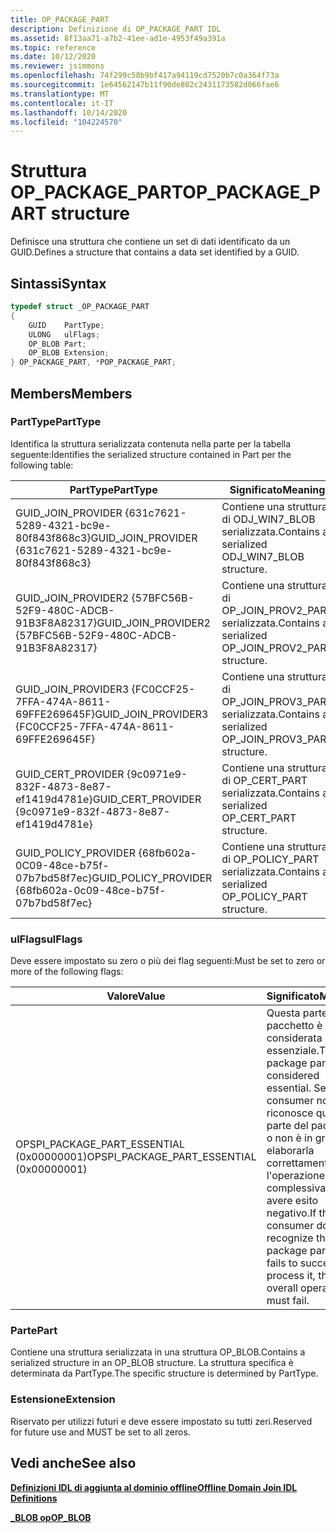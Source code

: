 ```yaml
---
title: OP_PACKAGE_PART
description: Definizione di OP_PACKAGE_PART IDL
ms.assetid: 8f13aa71-a7b2-41ee-ad1e-4953f49a391a
ms.topic: reference
ms.date: 10/12/2020
ms.reviewer: jsimmons
ms.openlocfilehash: 74f299c58b9bf417a94119cd7520b7c0a364f73a
ms.sourcegitcommit: 1e64562147b11f90de802c2431173582d066fae6
ms.translationtype: MT
ms.contentlocale: it-IT
ms.lasthandoff: 10/14/2020
ms.locfileid: "104224570"
---
```

# <a name="op_package_part-structure"></a><span data-ttu-id="d84f6-103">Struttura OP_PACKAGE_PART</span><span class="sxs-lookup"><span data-stu-id="d84f6-103">OP_PACKAGE_PART structure</span></span>

<span data-ttu-id="d84f6-104">Definisce una struttura che contiene un set di dati identificato da un GUID.</span><span class="sxs-lookup"><span data-stu-id="d84f6-104">Defines a structure that contains a data set identified by a GUID.</span></span>

## <a name="syntax"></a><span data-ttu-id="d84f6-105">Sintassi</span><span class="sxs-lookup"><span data-stu-id="d84f6-105">Syntax</span></span>

```C++
typedef struct _OP_PACKAGE_PART
{
    GUID    PartType;
    ULONG   ulFlags;
    OP_BLOB Part;
    OP_BLOB Extension;
} OP_PACKAGE_PART, *POP_PACKAGE_PART;
```

## <a name="members"></a><span data-ttu-id="d84f6-106">Members</span><span class="sxs-lookup"><span data-stu-id="d84f6-106">Members</span></span>

### <a name="parttype"></a><span data-ttu-id="d84f6-107">PartType</span><span class="sxs-lookup"><span data-stu-id="d84f6-107">PartType</span></span>

<span data-ttu-id="d84f6-108">Identifica la struttura serializzata contenuta nella parte per la tabella seguente:</span><span class="sxs-lookup"><span data-stu-id="d84f6-108">Identifies the serialized structure contained in Part per the following table:</span></span>

|<span data-ttu-id="d84f6-109">PartType</span><span class="sxs-lookup"><span data-stu-id="d84f6-109">PartType</span></span>|<span data-ttu-id="d84f6-110">Significato</span><span class="sxs-lookup"><span data-stu-id="d84f6-110">Meaning</span></span>|
| --- | --- |
|<span data-ttu-id="d84f6-111">GUID_JOIN_PROVIDER {631c7621-5289-4321-bc9e-80f843f868c3}</span><span class="sxs-lookup"><span data-stu-id="d84f6-111">GUID_JOIN_PROVIDER {631c7621-5289-4321-bc9e-80f843f868c3}</span></span>|<span data-ttu-id="d84f6-112">Contiene una struttura di ODJ_WIN7_BLOB serializzata.</span><span class="sxs-lookup"><span data-stu-id="d84f6-112">Contains a serialized ODJ_WIN7_BLOB structure.</span></span>|
|<span data-ttu-id="d84f6-113">GUID_JOIN_PROVIDER2 {57BFC56B-52F9-480C-ADCB-91B3F8A82317}</span><span class="sxs-lookup"><span data-stu-id="d84f6-113">GUID_JOIN_PROVIDER2 {57BFC56B-52F9-480C-ADCB-91B3F8A82317}</span></span>|<span data-ttu-id="d84f6-114">Contiene una struttura di OP_JOIN_PROV2_PART serializzata.</span><span class="sxs-lookup"><span data-stu-id="d84f6-114">Contains a serialized OP_JOIN_PROV2_PART structure.</span></span>|
|<span data-ttu-id="d84f6-115">GUID_JOIN_PROVIDER3 {FC0CCF25-7FFA-474A-8611-69FFE269645F}</span><span class="sxs-lookup"><span data-stu-id="d84f6-115">GUID_JOIN_PROVIDER3 {FC0CCF25-7FFA-474A-8611-69FFE269645F}</span></span>|<span data-ttu-id="d84f6-116">Contiene una struttura di OP_JOIN_PROV3_PART serializzata.</span><span class="sxs-lookup"><span data-stu-id="d84f6-116">Contains a serialized OP_JOIN_PROV3_PART structure.</span></span>|
|<span data-ttu-id="d84f6-117">GUID_CERT_PROVIDER {9c0971e9-832F-4873-8e87-ef1419d4781e}</span><span class="sxs-lookup"><span data-stu-id="d84f6-117">GUID_CERT_PROVIDER {9c0971e9-832f-4873-8e87-ef1419d4781e}</span></span>|<span data-ttu-id="d84f6-118">Contiene una struttura di OP_CERT_PART serializzata.</span><span class="sxs-lookup"><span data-stu-id="d84f6-118">Contains a serialized OP_CERT_PART structure.</span></span>|
|<span data-ttu-id="d84f6-119">GUID_POLICY_PROVIDER {68fb602a-0C09-48ce-b75f-07b7bd58f7ec}</span><span class="sxs-lookup"><span data-stu-id="d84f6-119">GUID_POLICY_PROVIDER {68fb602a-0c09-48ce-b75f-07b7bd58f7ec}</span></span>|<span data-ttu-id="d84f6-120">Contiene una struttura di OP_POLICY_PART serializzata.</span><span class="sxs-lookup"><span data-stu-id="d84f6-120">Contains a serialized OP_POLICY_PART structure.</span></span>|

### <a name="ulflags"></a><span data-ttu-id="d84f6-121">ulFlags</span><span class="sxs-lookup"><span data-stu-id="d84f6-121">ulFlags</span></span>

<span data-ttu-id="d84f6-122">Deve essere impostato su zero o più dei flag seguenti:</span><span class="sxs-lookup"><span data-stu-id="d84f6-122">Must be set to zero or more of the following flags:</span></span>

|<span data-ttu-id="d84f6-123">Valore</span><span class="sxs-lookup"><span data-stu-id="d84f6-123">Value</span></span>|<span data-ttu-id="d84f6-124">Significato</span><span class="sxs-lookup"><span data-stu-id="d84f6-124">Meaning</span></span>|
| --- | --- |
|<span data-ttu-id="d84f6-125">OPSPI_PACKAGE_PART_ESSENTIAL (0x00000001)</span><span class="sxs-lookup"><span data-stu-id="d84f6-125">OPSPI_PACKAGE_PART_ESSENTIAL (0x00000001)</span></span>|<span data-ttu-id="d84f6-126">Questa parte del pacchetto è considerata essenziale.</span><span class="sxs-lookup"><span data-stu-id="d84f6-126">This package part is considered essential.</span></span> <span data-ttu-id="d84f6-127">Se il consumer non riconosce questa parte del pacchetto o non è in grado di elaborarla correttamente, l'operazione complessiva deve avere esito negativo.</span><span class="sxs-lookup"><span data-stu-id="d84f6-127">If the consumer does not recognize this package part or fails to successfully process it, the overall operation must fail.</span></span>|

### <a name="part"></a><span data-ttu-id="d84f6-128">Parte</span><span class="sxs-lookup"><span data-stu-id="d84f6-128">Part</span></span>

<span data-ttu-id="d84f6-129">Contiene una struttura serializzata in una struttura OP_BLOB.</span><span class="sxs-lookup"><span data-stu-id="d84f6-129">Contains a serialized structure in an OP_BLOB structure.</span></span> <span data-ttu-id="d84f6-130">La struttura specifica è determinata da PartType.</span><span class="sxs-lookup"><span data-stu-id="d84f6-130">The specific structure is determined by PartType.</span></span>

### <a name="extension"></a><span data-ttu-id="d84f6-131">Estensione</span><span class="sxs-lookup"><span data-stu-id="d84f6-131">Extension</span></span>

<span data-ttu-id="d84f6-132">Riservato per utilizzi futuri e deve essere impostato su tutti zeri.</span><span class="sxs-lookup"><span data-stu-id="d84f6-132">Reserved for future use and MUST be set to all zeros.</span></span>

## <a name="see-also"></a><span data-ttu-id="d84f6-133">Vedi anche</span><span class="sxs-lookup"><span data-stu-id="d84f6-133">See also</span></span>

[<span data-ttu-id="d84f6-134">**Definizioni IDL di aggiunta al dominio offline**</span><span class="sxs-lookup"><span data-stu-id="d84f6-134">**Offline Domain Join IDL Definitions**</span></span>](odj-idl.md)

[<span data-ttu-id="d84f6-135">**\_BLOB op**</span><span class="sxs-lookup"><span data-stu-id="d84f6-135">**OP\_BLOB**</span></span>](odj-op_blob.md)
